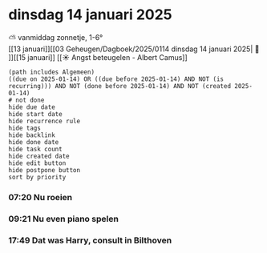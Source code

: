 # dinsdag 14 januari 2025

⛅ vanmiddag zonnetje, 1-6°<br>[[13 januari]][[03 Geheugen/Dagboek/2025/0114 dinsdag 14 januari 2025| 📓 ]][[15 januari]]
[[☀️ Angst beteugelen - Albert Camus]]
```tasks
(path includes Algemeen)
((due on 2025-01-14) OR ((due before 2025-01-14) AND NOT (is recurring))) AND NOT (done before 2025-01-14) AND NOT (created 2025-01-14)
# not done
hide due date
hide start date
hide recurrence rule
hide tags
hide backlink
hide done date
hide task count
hide created date
hide edit button
hide postpone button 
sort by priority 
```
### 07:20  Nu roeien 
### 09:21  Nu even piano spelen 
### 17:49  Dat was Harry, consult in Bilthoven 